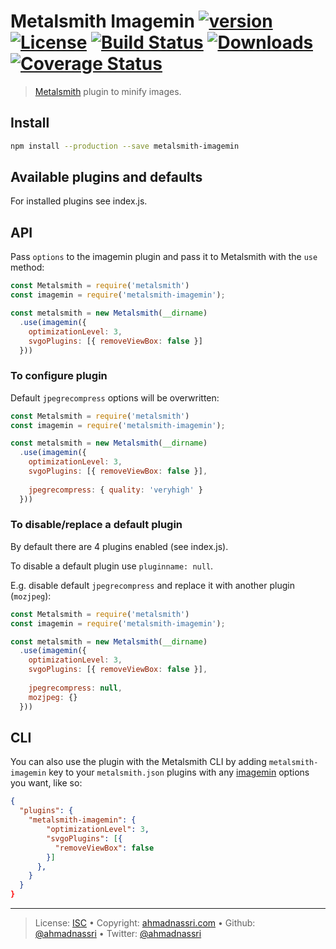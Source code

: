 # Metalsmith Imagemin [![version][npm-version]][npm-url] [![License][license-image]][license-url] [![Build Status][travis-image]][travis-url] [![Downloads][npm-downloads]][npm-url] [![Coverage Status][codeclimate-coverage]][codeclimate-url]

> [Metalsmith](http://www.metalsmith.io/) plugin to minify images.

## Install

```bash
npm install --production --save metalsmith-imagemin
```

## Available plugins and defaults

For installed plugins see index.js.

## API

Pass `options` to the imagemin plugin and pass it to Metalsmith with the `use` method:

```js
const Metalsmith = require('metalsmith')
const imagemin = require('metalsmith-imagemin');

const metalsmith = new Metalsmith(__dirname)
  .use(imagemin({
    optimizationLevel: 3,
    svgoPlugins: [{ removeViewBox: false }]
  }))
```

### To configure plugin

Default `jpegrecompress` options will be overwritten:

```js
const Metalsmith = require('metalsmith')
const imagemin = require('metalsmith-imagemin');

const metalsmith = new Metalsmith(__dirname)
  .use(imagemin({
    optimizationLevel: 3,
    svgoPlugins: [{ removeViewBox: false }],
    
    jpegrecompress: { quality: 'veryhigh' }
  }))
```

### To disable/replace a default plugin

By default there are 4 plugins enabled (see index.js).

To disable a default plugin use `pluginname: null`.

E.g. disable default `jpegrecompress` and replace it with another plugin (`mozjpeg`):

```js
const Metalsmith = require('metalsmith')
const imagemin = require('metalsmith-imagemin');

const metalsmith = new Metalsmith(__dirname)
  .use(imagemin({
    optimizationLevel: 3,
    svgoPlugins: [{ removeViewBox: false }],
    
    jpegrecompress: null,
    mozjpeg: {}
  }))
```

## CLI

You can also use the plugin with the Metalsmith CLI by adding `metalsmith-imagemin` key to your `metalsmith.json` plugins with any [imagemin](https://github.com/imagemin/imagemin) options you want, like so:

```json
{
  "plugins": {
    "metalsmith-imagemin": {
        "optimizationLevel": 3,
        "svgoPlugins": [{
          "removeViewBox": false
        }]
      },
    }
  }
}
```

---
> License: [ISC][license-url] &bull; 
> Copyright: [ahmadnassri.com](https://www.ahmadnassri.com) &bull; 
> Github: [@ahmadnassri](https://github.com/ahmadnassri) &bull; 
> Twitter: [@ahmadnassri](https://twitter.com/ahmadnassri)

[license-url]: http://choosealicense.com/licenses/isc/
[license-image]: https://img.shields.io/github/license/ahmadnassri/metalsmith-imagemin.svg?style=flat-square

[travis-url]: https://travis-ci.org/ahmadnassri/metalsmith-imagemin
[travis-image]: https://img.shields.io/travis/ahmadnassri/metalsmith-imagemin.svg?style=flat-square

[npm-url]: https://www.npmjs.com/package/metalsmith-imagemin
[npm-version]: https://img.shields.io/npm/v/metalsmith-imagemin.svg?style=flat-square
[npm-downloads]: https://img.shields.io/npm/dm/metalsmith-imagemin.svg?style=flat-square

[codeclimate-url]: https://codeclimate.com/github/ahmadnassri/metalsmith-imagemin
[codeclimate-coverage]: https://api.codeclimate.com/v1/badges/93b75ed23df8226fa626/test_coverage?style=flat-square
